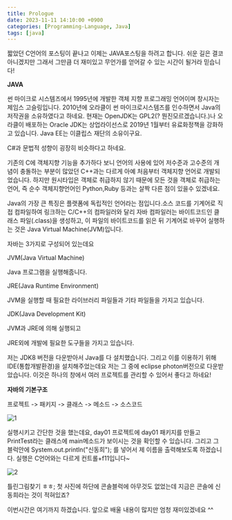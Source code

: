 ```yaml
---
title: Prologue
date: 2023-11-11 14:10:00 +0900
categories: [Programming-Language, Java]
tags: [java]
---
```


짧았던 C언어의 포스팅이 끝나고 이제는 JAVA포스팅을 하려고 합니다. 쉬운 길은 결코 아니겠지만 그래서 그만큼 더 재미있고 무언가를 얻어갈 수 있는 시간이 될거라 믿습니다!

**JAVA**

썬 마이크로 시스템즈에서 1995년에 개발한 객체 지향 프로그래밍 언어이며 창시자는 제임스 고슬링입니다. 2010년에 오라클이 썬 마이크로시스템즈를 인수하면서 Java의 저작권을 소유하였다고 하네요. 현재는 OpenJDK는 GPL2(? 뭔진모르겠습니다.)나 오라클이 배포하는 Oracle JDK는 상업라이선스로 2019년 1월부터 유료화정책을 강화하고 있습니다. Java EE는 이클립스 재단의 소유이구요.

C#과 문법적 성향이 굉장히 비슷하다고 하네요.

기존의 C에 객체지향 기능을 추가하다 보니 언어의 사용에 있어 저수준과 고수준의 개념이 충돌하는 부분이 많았던 C++과는 다르게 아예 처음부터 객체지향 언어로 개발되었습니다. 하지만 원시타입은 객체로 취급하지 않기 때문에 모든 것을 객체로 취급하는 언어, 즉 순수 객체지향언어인 Python,Ruby 등과는 살짝 다른 점이 있을수 있겠네요.

Java의 가장 큰 특징은 플랫폼에 독립적인 언어라는 점입니다.소스 코드를 기계어로 직접 컴파일하여 링크하는 C/C++의 컴파일러와 달리 자바 컴파일러는 바이트코드인 클래스 파일(.class)을 생성하고, 이 파일의 바이트코드를 읽은 뒤 기계어로 바꾸어 실행하는 것은 Java Virtual Machine(JVM)입니다.

자바는 3가지로 구성되어 있는데요

JVM(Java Virtual Machine)

Java 프로그램을 실행해줍니다.

JRE(Java Runtime Environment)

JVM을 실행할 때 필요한 라이브러리 파일들과 기타 파일들을 가지고 있습니다.

JDK(Java Development Kit)

JVM과 JRE에 의해 실행되고

JRE외에 개발에 필요한 도구들을 가지고 있습니다.

저는 JDK8 버전을 다운받아서 Java를 다 설치했습니다. 그리고 이를 이용하기 위해 IDE(통합개발환경)을 설치해주었는데요 저는 그 중에 eclipse photon버전으로 다운받았습니다. 이것은 하나의 창에서 여러 프로젝트를 관리할 수 있어서 좋다고 하네요!

**자바의 기본구조**

프로젝트 -> 패키지 -> 클래스 -> 메소드 -> 소스코드

![1](https://github.com/easydong02/TIL/assets/82931413/e14a46e7-99ce-4a57-8eda-0ab2ed07317e)

실행시키고 간단한 것을 했는데요, day01 프로젝트에 day01 패키지를 만들고 PrintTest라는 클래스에 main메소드가 보이시는 것을 확인할 수 있습니다. 그리고 그 블럭안에 System.out.println("신동희"); 를 넣어서 제 이름을 출력해보도록 하겠습니다. 실행은 C언어와는 다르게 컨트롤+f11입니다~

![2](https://github.com/easydong02/TIL/assets/82931413/20d6f08c-7e82-4874-b3e1-02243d3f90e5)

틀린그림찾기 ㅎㅎ; 첫 사진에 하단에 콘솔블럭에 아무것도 없었는데 지금은 콘솔에 신동희라는 것이 적혀있죠?

이번시간은 여기까지 하겠습니다. 앞으로 배울 내용이 많지만 엄청 재미있겠네요 ^^
